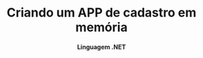 <h1 style="text-align: center;"> Criando um APP de cadastro em memória </h1> 

<h4 style="text-align: center;">Linguagem .NET</h4>
